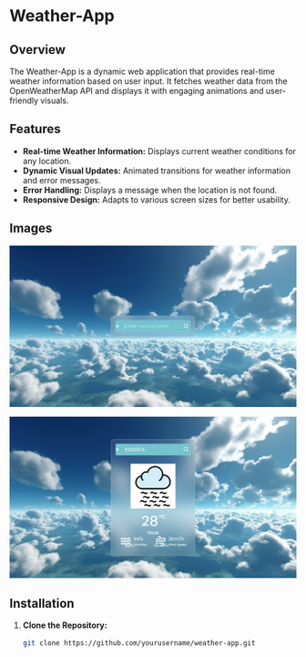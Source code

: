 # Weather-App

## Overview

The Weather-App is a dynamic web application that provides real-time weather information based on user input. It fetches weather data from the OpenWeatherMap API and displays it with engaging animations and user-friendly visuals.

## Features

- **Real-time Weather Information:** Displays current weather conditions for any location.
- **Dynamic Visual Updates:** Animated transitions for weather information and error messages.
- **Error Handling:** Displays a message when the location is not found.
- **Responsive Design:** Adapts to various screen sizes for better usability.


## Images 

![Home Page](images/ss1.png)

![Api Popup](images/ss2.png)  

## Installation

1. **Clone the Repository:**

   ```bash
   git clone https://github.com/yourusername/weather-app.git
